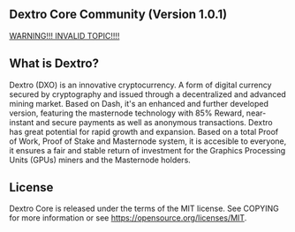 <h2><strong>Dextro Core Community (Version 1.0.1)</strong></h2>

<a href="https://bitcointalk.org/index.php?topic=3366303.0">WARNING!!! INVALID TOPIC!!!!</a>

<h2><strong>What is Dextro?</strong></h2>

Dextro (DXO) is an innovative cryptocurrency. A form of digital currency secured by cryptography and issued through a decentralized and advanced mining market. Based on Dash, it's an enhanced and further developed version, featuring the masternode technology with 85% Reward, near-instant and secure payments as well as anonymous transactions. Dextro has great potential for rapid growth and expansion. Based on a total Proof of Work, Proof of Stake and Masternode system, it is accesible to everyone, it ensures a fair and stable return of investment for the Graphics Processing Units (GPUs) miners and the Masternode holders.

<h2><strong>License</strong></h2>

Dextro Core is released under the terms of the MIT license. See COPYING for more information or see https://opensource.org/licenses/MIT.